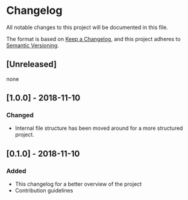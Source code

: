 # Changelog
All notable changes to this project will be documented in this file.

The format is based on [Keep a Changelog](https://keepachangelog.com/en/1.0.0/),
and this project adheres to [Semantic Versioning](https://semver.org/spec/v2.0.0.html).

## [Unreleased]
none

## [1.0.0] - 2018-11-10
### Changed
* Internal file structure has been moved around for a more structured project.

## [0.1.0] - 2018-11-10
### Added
* This changelog for a better overview of the project
* Contribution guidelines